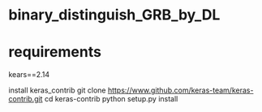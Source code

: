 # binary_distinguish_GRB_by_DL

# requirements
kears==2.14

install keras_contrib
git clone https://www.github.com/keras-team/keras-contrib.git
cd keras-contrib
python setup.py install
